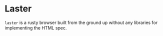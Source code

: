 # Laster

`laster` is a rusty browser built from the ground up without any libraries for implementing the HTML spec.
